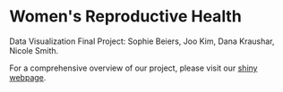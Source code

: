 # Women's Reproductive Health
Data Visualization Final Project: Sophie Beiers, Joo Kim, Dana Kraushar, Nicole Smith. 

For a comprehensive overview of our project, please visit our [shiny webpage](https://danakraushar.shinyapps.io/USAbortion/).
